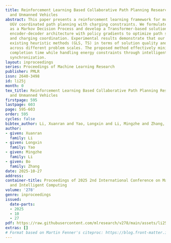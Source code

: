 ```yaml
---
title: Reinforcement Learning Based Collaborative Path Planning Research for UAVs
  and Unmanned Vehicles
abstract: This paper presents a reinforcement learning framework for multi-UAV and
  UGV coordinated path planning with charging constraints. We formulate the problem
  as a Markov Decision Process and develop a Transformer-based solution combining
  encoder-decoder architecture with policy gradients to optimize path synchronization
  and charging coordination. Experimental results demonstrate that our approach outperforms
  existing heuristic methods (GLS, TS) in terms of solution quality and generalization
  across different problem scales. The proposed method effectively minimizes mission
  completion time while handling energy constraints through intelligent charging point
  synchronization.
layout: inproceedings
series: Proceedings of Machine Learning Research
publisher: PMLR
issn: 2640-3498
id: li25j
month: 0
tex_title: Reinforcement Learning Based Collaborative Path Planning Research for UAVs
  and Unmanned Vehicles
firstpage: 595
lastpage: 603
page: 595-603
order: 595
cycles: false
bibtex_author: Li, Xuanran and Yao, Longxin and Li, Mingzhe and Zhang, Bo
author:
- given: Xuanran
  family: Li
- given: Longxin
  family: Yao
- given: Mingzhe
  family: Li
- given: Bo
  family: Zhang
date: 2025-10-27
address:
container-title: Proceedings of 2025 2nd International Conference on Machine Learning
  and Intelligent Computing
volume: '278'
genre: inproceedings
issued:
  date-parts:
  - 2025
  - 10
  - 27
pdf: https://raw.githubusercontent.com/mlresearch/v278/main/assets/li25j/li25j.pdf
extras: []
# Format based on Martin Fenner's citeproc: https://blog.front-matter.io/posts/citeproc-yaml-for-bibliographies/
---
```

